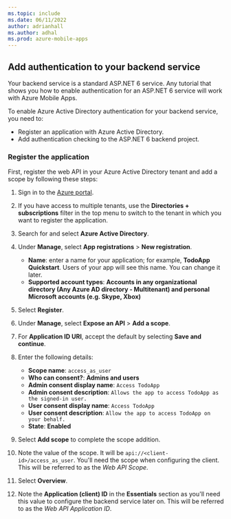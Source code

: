 ```yaml
---
ms.topic: include
ms.date: 06/11/2022
author: adrianhall
ms.author: adhal
ms.prod: azure-mobile-apps
---
```


## Add authentication to your backend service

Your backend service is a standard ASP.NET 6 service.  Any tutorial that shows you how to enable authentication for an ASP.NET 6 service will work with Azure Mobile Apps.

To enable Azure Active Directory authentication for your backend service, you need to:

* Register an application with Azure Active Directory.
* Add authentication checking to the ASP.NET 6 backend project.

### Register the application

First, register the web API in your Azure Active Directory tenant and add a scope by following these steps:

1. Sign in to the [Azure portal](https://portal.azure.com).
2. If you have access to multiple tenants, use the **Directories + subscriptions** filter in the top menu to switch to the tenant in which you want to register the application.
3. Search for and select **Azure Active Directory**.
4. Under **Manage**, select **App registrations** > **New registration**.

   * **Name**: enter a name for your application; for example, **TodoApp Quickstart**.  Users of your app will see this name.  You can change it later.
   * **Supported account types**: **Accounts in any organizational directory (Any Azure AD directory - Multitenant) and personal Microsoft accounts (e.g. Skype, Xbox)**

5. Select **Register**.
6. Under **Manage**, select **Expose an API** > **Add a scope**.
7. For **Application ID URI**, accept the default by selecting **Save and continue**.
8. Enter the following details:

   * **Scope name**: `access_as_user`
   * **Who can consent?**: **Admins and users**
   * **Admin consent display name**: `Access TodoApp`
   * **Admin consent description**: `Allows the app to access TodoApp as the signed-in user.`
   * **User consent display name**: `Access TodoApp`
   * **User consent description**: `Allow the app to access TodoApp on your behalf.`
   * **State**: **Enabled**

9. Select **Add scope** to complete the scope addition.
10. Note the value of the scope.  It will be `api://<client-id>/access_as_user`.  You'll need the scope when configuring the client.  This will be referred to as the _Web API Scope_.
11. Select **Overview**.
12. Note the **Application (client) ID** in the **Essentials** section as you'll need this value to configure the backend service later on.  This will be referred to as the _Web API Application ID_.
